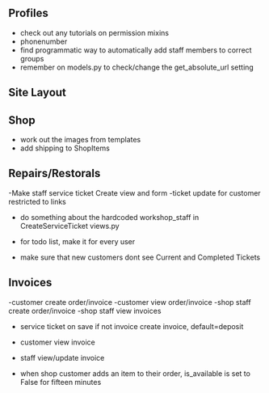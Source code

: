 ## Profiles

- check out any tutorials on permission mixins
- phonenumber
- find programmatic way to automatically add staff members to correct groups
- remember on models.py to check/change the get_absolute_url setting

## Site Layout


## Shop

- work out the images from templates
- add shipping to ShopItems

## Repairs/Restorals

-Make staff service ticket Create view and form
-ticket update for customer restricted to links


- do something about the hardcoded workshop_staff in
  CreateServiceTicket views.py

- for todo list, make it for every user
- make sure that new customers dont see Current and Completed Tickets

## Invoices

-customer create order/invoice
-customer view order/invoice
-shop staff create order/invoice
-shop staff view invoices

- service ticket on save if not invoice create invoice, default=deposit
- customer view invoice
- staff view/update invoice

- when shop customer adds an item to their order, is_available is set to False
  for fifteen minutes



